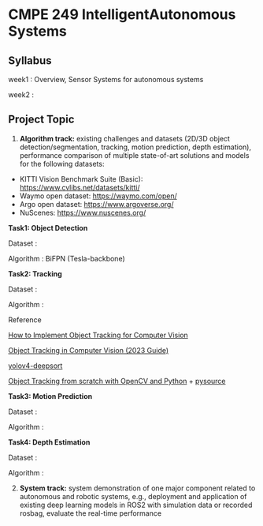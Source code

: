 # CMPE 249 IntelligentAutonomous Systems


## Syllabus

week1 : Overview, Sensor Systems for autonomous systems

week2 : 


## Project Topic

1. **Algorithm track:** existing challenges and datasets (2D/3D object detection/segmentation, tracking, motion prediction, depth estimation), performance comparison of multiple state-of-art solutions and models for the following datasets:

  * KITTI Vision Benchmark Suite (Basic): https://www.cvlibs.net/datasets/kitti/
  * Waymo open dataset: https://waymo.com/open/
  * Argo open dataset: https://www.argoverse.org/
  * NuScenes: https://www.nuscenes.org/


**Task1: Object Detection**

Dataset :

Algorithm : BiFPN (Tesla-backbone)

**Task2: Tracking**

Dataset :

Algorithm : 

Reference

[How to Implement Object Tracking for Computer Vision](https://blog.roboflow.com/object-tracking-how-to/)

[Object Tracking in Computer Vision (2023 Guide)](https://viso.ai/deep-learning/object-tracking/)

[yolov4-deepsort](https://github.com/theAIGuysCode/yolov4-deepsort?ref=blog.roboflow.com)

[Object Tracking from scratch with OpenCV and Python](https://youtu.be/GgGro5IV-cs?si=LTXbf9YPknU_r8Y3) + [pysource](https://pysource.com/2021/10/05/object-tracking-from-scratch-opencv-and-python/)

**Task3: Motion Prediction**

Dataset :

Algorithm : 

**Task4: Depth Estimation**

Dataset :

Algorithm : 


2. **System track:** system demonstration of one major component related to autonomous and robotic systems, e.g., deployment and application of existing deep learning models in ROS2 with simulation data or recorded rosbag, evaluate the real-time performance




